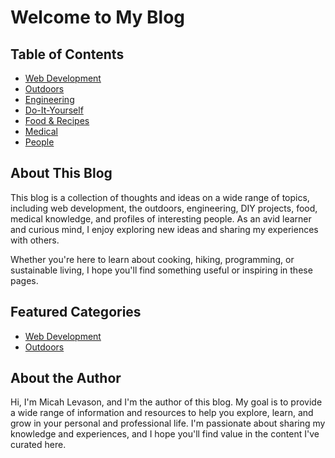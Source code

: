# Welcome to My Blog

## Table of Contents

- [Web Development](./webdev/index.md)
- [Outdoors](./outdoors/index.md)
- [Engineering](./engineering/index.md)
- [Do-It-Yourself](./engineering/simple_engineering_solutions/index.md)
- [Food & Recipes](./food/index.md)
- [Medical](./medical/index.md)
- [People](./people/index.md)

## About This Blog

This blog is a collection of thoughts and ideas on a wide range of topics, including web development, the outdoors, engineering, DIY projects, food, medical knowledge, and profiles of interesting people. As an avid learner and curious mind, I enjoy exploring new ideas and sharing my experiences with others.

Whether you're here to learn about cooking, hiking, programming, or sustainable living, I hope you'll find something useful or inspiring in these pages.

## Featured Categories

- [Web Development](./webdev/index.md)
- [Outdoors](./outdoors/index.md)

## About the Author

Hi, I'm Micah Levason, and I'm the author of this blog. My goal is to provide a wide range of information and resources to help you explore, learn, and grow in your personal and professional life. I'm passionate about sharing my knowledge and experiences, and I hope you'll find value in the content I've curated here.
